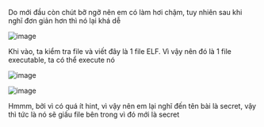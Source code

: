 Do mới đầu còn chút bỡ ngỡ nên em có làm hơi chậm, tuy nhiên sau khi nghĩ đơn giản hơn thì nó lại khá dễ

![image](https://github.com/anhshidou/EHCCTFTraining/assets/120787381/d1185955-40f9-45df-a67e-e24af94bdd66)

Khi vào, ta kiểm tra file và viết đây là 1 file ELF. Vì vậy nên đó là 1 file executable, ta có thể execute nó

![image](https://github.com/anhshidou/EHCCTFTraining/assets/120787381/d647529c-f8fb-4966-a890-98b6b15ec46e)

![image](https://github.com/anhshidou/EHCCTFTraining/assets/120787381/13ff59ac-9fe6-4e89-ac28-fb1e860f85c8)

Hmmm, bởi vì có quá ít hint, vì vậy nên em lại nghĩ đến tên bài là secret, vậy thì tức là nó sẽ giấu file bên trong vì đó mới là secret

